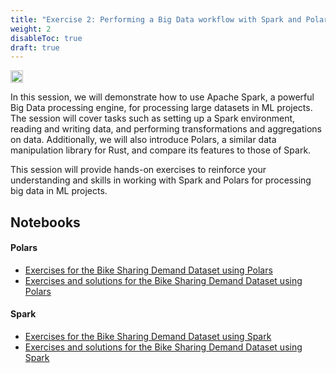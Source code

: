 ```yaml
---
title: "Exercise 2: Performing a Big Data workflow with Spark and Polars"
weight: 2
disableToc: true
draft: true
---
```


<img src="https://raw.githubusercontent.com/aaubs/ds-master/main/data/Images/Spark.png" width="20">

In this session, we will demonstrate how to use Apache Spark, a powerful Big Data processing engine, for processing large datasets in ML projects. The session will cover tasks such as setting up a Spark environment, reading and writing data, and performing transformations and aggregations on data. Additionally, we will also introduce Polars, a similar data manipulation library for Rust, and compare its features to those of Spark.

This session will provide hands-on exercises to reinforce your understanding and skills in working with Spark and Polars for processing big data in ML projects.





## Notebooks

#### Polars
* [Exercises for the Bike Sharing Demand Dataset using Polars](https://colab.research.google.com/github/aaubs/ds-master/blob/main/notebooks/M6_Exercises_for_the_Bike_Sharing_Demand_Dataset_using_Polars.ipynb)
* [Exercises and solutions for the Bike Sharing Demand Dataset using Polars](https://colab.research.google.com/github/aaubs/ds-master/blob/main/notebooks/M6_Exercises_and_solutions_for_the_Bike_Sharing_Demand_Dataset_using_Polars.ipynb)

#### Spark
* [Exercises for the Bike Sharing Demand Dataset using Spark](https://colab.research.google.com/github/aaubs/ds-master/blob/main/notebooks/M6_Exercises_for_the_Bike_Sharing_Demand_Dataset_using_Spark.ipynb)
* [Exercises and solutions for the Bike Sharing Demand Dataset using Spark](https://colab.research.google.com/github/aaubs/ds-master/blob/main/notebooks/M6_Exercises_and_solutions_for_the_Bike_Sharing_Demand_Dataset_using_Spark.ipynb)


